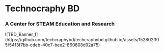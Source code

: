# Technocraphy BD
<h3> A Center for STEAM Education and Research </h3>
![TBD_Banner_1](https://github.com/techcraphybd/techcraphybd.github.io/assets/152802305/54f3f7bb-cdeb-40c7-bee2-860608d02a75)
